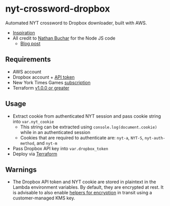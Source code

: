 # nyt-crossword-dropbox
Automated NYT crossword to Dropbox downloader, built with AWS.

* [Inspiration](https://old.reddit.com/r/Supernote/comments/rulnnb/how_i_automatically_upload_the_daily_nyt)
* All credit to [Nathan Buchar](https://github.com/nathanbuchar) for the Node JS code
  * [Blog post](https://nathanbuchar.com/automatically-uploading-the-nyt-crossword-supernote/)

## Requirements
* AWS account
* Dropbox account + [API token](https://dropbox.tech/developers/generate-an-access-token-for-your-own-account)
* New York Times Games [subscription](https://www.nytimes.com/subscription/games)
* Terraform [v1.0.0 or greater](https://www.terraform.io/downloads)

## Usage
* Extract cookie from authenticated NYT session and pass cookie string into `var.nyt_cookie`
  * This string can be extracted using `console.log(document.cookie)` while in an authenticated session
  * Cookies that are required to authenticate are: `nyt-a`, `NYT-S`, `nyt-auth-method`, and `nyt-m`
* Pass Dropbox API key into `var.dropbox_token`
* Deploy via [Terraform](https://www.terraform.io/)

## Warnings
* The Dropbox API token and NYT cookie are stored in plaintext in the Lambda environment variables.
By default, they are encrypted at rest. It is advisable to also enable [helpers for encryption](https://docs.aws.amazon.com/lambda/latest/dg/configuration-envvars.html#configuration-envvars-encryption) in transit using a customer-managed KMS key.